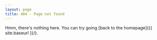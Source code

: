 ```yaml
---
layout: page
title: 404 - Page not found
---
```


Hmm, there's nothing here. You can try going [back to the homepage]({{ site.baseurl }}/).
